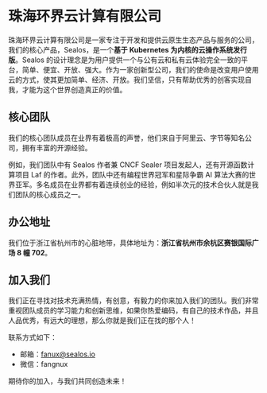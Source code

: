 # 珠海环界云计算有限公司

珠海环界云计算有限公司是一家专注于开发和提供云原生生态产品与服务的公司，我们的核心产品，Sealos，是一个**基于 Kubernetes 为内核的云操作系统发行版**。Sealos 的设计理念是为用户提供一个与公有云和私有云体验完全一致的平台，简单、便宜、开放、强大。作为一家创新型公司，我们的使命是改变用户使用云的方式，使其更加简单、经济、开放。我们坚信，只有帮助优秀的创客实现自我，才能为这个世界创造真正的价值。

## 核心团队

我们的核心团队成员在业界有着极高的声誉，他们来自于阿里云、字节等知名公司，拥有丰富的开源经验。

例如，我们团队中有 Sealos 作者兼 CNCF Sealer 项目发起人，还有开源函数计算项目 Laf 的作者。此外，团队中还有编程世界冠军和星际争霸 AI 算法大赛的世界亚军。多名成员在业界都有着连续创业的经验，例如半次元的技术合伙人就是我们团队的核心成员之一。

## 办公地址

我们位于浙江省杭州市的心脏地带，具体地址为：**浙江省杭州市余杭区赛银国际广场 8 幢 702**。

## 加入我们

我们正在寻找对技术充满热情，有创意，有毅力的你来加入我们的团队。我们非常重视团队成员的学习能力和创新思维，如果你热爱编码，有自己的技术作品，并且人品优秀，有远大的理想，那么你就是我们正在找的那个人！

联系方式如下：

+ 邮箱：[fanux@sealos.io](mailto:fanux@sealos.io)
+ 微信：fangnux

期待你的加入，与我们共同创造未来！